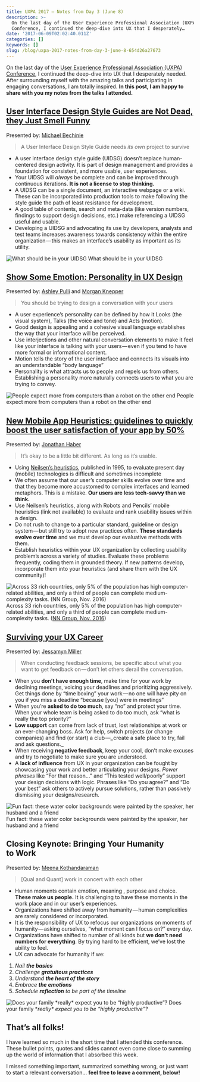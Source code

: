 ```yaml
---
title: UXPA 2017 — Notes from Day 3 (June 8)
description: >-
  On the last day of the User Experience Professional Association (UXPA)
  Conference, I continued the deep-dive into UX that I desperately…
date: '2017-06-09T02:02:40.011Z'
categories: []
keywords: []
slug: /blog/uxpa-2017-notes-from-day-3-june-8-654d26a27673
---
```


On the last day of the [User Experience Professional Association (UXPA) Conference](http://uxpa2017.org), I continued the deep-dive into UX that I desperately needed. After surrounding myself with the amazing talks and participating in engaging conversations, I am totally inspired. **In this post, I am happy to share with you my notes from the talks I attended.**

##  [User Interface Design Style Guides are Not Dead, they Just Smell Funny](http://www.mycdevents.com/UXPA/sessions/user-interface-design-style-guides-are-not-dead-they-just-smell-funny/)

Presented by: [Michael Bechinie](http://www.mycdevents.com/UXPA/speakers/michael-bechinie/)

> A User Interface Design Style Guide needs _its own_ project to survive

*   A user interface design style guide (UIDSG) doesn’t replace human-centered design activity. It is part of design management and provides a foundation for consistent, and more usable, user experiences.
*   Your UIDSG will _always_ be complete and can be improved through continuous iterations. **It is not a license to stop thinking.**
*   A UIDSG can be a single document, an interactive webpage or a wiki. These can be incorporated into production tools to make following the style guide the path of least resistance for development.
*   A good table of contents, search and meta-data (like version numbers, findings to support design decisions, etc.) make referencing a UIDSG useful and usable.
*   Developing a UIDSG and advocating its use by developers, analysts and test teams increases awareness towards consistency within the entire organization — this makes an interface’s usability as important as its utility.

![What should be in your UIDSG](/img/medium/1__XJD__As0IfLFNxTiy__Lvoww.jpeg)
What should be in your UIDSG

##  [Show Some Emotion: Personality in UX Design](http://www.mycdevents.com/UXPA/sessions/show-some-emotion-personality-in-ux-design/)

Presented by: [Ashley Pulli](http://www.mycdevents.com/UXPA/speakers/ashley-pulli/) and [Morgan Knepper](http://www.mycdevents.com/UXPA/speakers/morgan-knepper/)

> You should be trying to design a conversation with your users

*   A user experience’s personality can be defined by how it Looks (the visual system), Talks (the voice and tone) and Acts (motion).
*   Good design is appealing and a cohesive visual language establishes the way that your interface will be perceived.
*   Use interjections and other natural conversation elements to make it feel like your interface is talking with your users — even if you tend to have more formal or informational content.
*   Motion tells the story of the user interface and connects its visuals into an understandable “body language”
*   Personality is what attracts us to people and repels us from others. Establishing a personality more naturally connects users to what you are trying to convey.

![People expect more from computers than a robot on the other end](/img/medium/1__NQVyKv7D90yGv2XRTBmujg.jpeg)
People expect more from computers than a robot on the other end

##  [New Mobile App Heuristics: guidelines to quickly boost the user satisfaction of your app by 50%](http://www.mycdevents.com/UXPA/sessions/new-mobile-app-heuristics-guidelines-to-quickly-boost-the-user-satisfaction-of-your-app-by-50/)

Presented by: [Jonathan Haber](http://www.mycdevents.com/UXPA/speakers/jonathan-haber/)

> It’s okay to be a little bit different. As long as it’s usable.

*   Using [Neilsen’s heuristics](https://www.nngroup.com/articles/ten-usability-heuristics/), published in 1995, to evaluate present day (mobile) technologies is difficult and sometimes incomplete
*   We often assume that our user’s computer skills evolve over time and that they become more accustomed to complex interfaces and learned metaphors. This is a mistake. **Our users are less tech-savvy than we think.**
*   Use Neilsen’s heuristics, along with Robots and Pencils’ mobile heuristics (link not available) to evaluate and rank usability issues within a design.
*   Do not rush to change to a particular standard, guideline or design system — but still try to adopt new practices often. **These standards evolve over time** and we must develop our evaluative methods with them.
*   Establish heuristics within your UX organization by collecting usability problem’s across a variety of studies. Evaluate these problems frequently, coding them in grounded theory. If new patterns develop, incorporate them into your heuristics (and share them with the UX community)!

![Across 33 rich countries, only 5% of the population has high computer-related abilities, and only a third of people can complete medium-complexity tasks. ([NN Group, Nov. 2016](https://www.nngroup.com/articles/computer-skill-levels/))](/img/medium/1__ycMGFDig1gJpirCQmLXMIQ.jpeg)
Across 33 rich countries, only 5% of the population has high computer-related abilities, and only a third of people can complete medium-complexity tasks. ([NN Group, Nov. 2016](https://www.nngroup.com/articles/computer-skill-levels/))

##  [Surviving your UX Career](http://www.mycdevents.com/UXPA/sessions/surviving-your-ux-career/)

Presented by: [Jessamyn Miller](http://www.mycdevents.com/UXPA/speakers/jessamyn-miller/)

> When conducting feedback sessions, be specific about what you want to get feedback on — don’t let others derail the conversation.

*   When you **don’t have enough time**, make time for your work by declining meetings, voicing your deadlines and prioritizing aggressively. Get things done by “time boxing” your work — no one will have pity on you if you miss a deadline “because \[you\] were in meetings”
*   When you’re **asked to do too much**, say “no” and protect your time. When your whole team is being asked to do too much, ask “what is really the top priority?”
*   **Low support** can come from lack of trust, lost relationships at work or an ever-changing boss. Ask for help, switch projects (or change companies) and find (or start) a club —_ create a safe place to try, fail and ask questions._
*   When receiving **negative feedback**, keep your cool, don’t make excuses and try to negotiate to make sure you are understood.
*   A **lack of influence** from UX in your organization can be fought by showcasing your work and better articulating your designs. _Power phrases_ like “For that reason…” and “This tested well/poorly” support your design decisions with logic. Phrases like “Do you agree?” and “Do your best” ask others to actively pursue solutions, rather than passively dismissing your designs/research.

![Fun fact: these water color backgrounds were painted by the speaker, her husband and a friend](/img/medium/1__Ppys32KIgEXZOQu2q0OK3w.jpeg)
Fun fact: these water color backgrounds were painted by the speaker, her husband and a friend

##  Closing Keynote: Bringing Your Humanity to Work

Presented by: [Meena Kothandaraman](http://www.mycdevents.com/UXPA/speakers/meena-kothandaraman/)

> \[Qual and Quant\] work in concert with each other

*   Human moments contain emotion, meaning , purpose and choice. **These make us people.** It is challenging to have these moments in the work place and in our user’s experiences.
*   Organizations have shifted away from humanity — human complexities are rarely considered or incorporated.
*   It is the responsibility of UX to refocus our organizations on moments of humanity — asking ourselves, “what moment can I focus on?” every day.
*   Organizations have shifted to number of all kinds but **we don’t need numbers for everything**. By trying hard to be efficient, we’ve lost the ability to feel.
*   UX can advocate for humanity if we:

1.  _Nail_ **_the basics_**
2.  _Challenge_ **_gratuitous practices_**
3.  _Understand_ **_the heart of the story_**
4.  _Embrace_ **_the emotions_**
5.  _Schedule_ **_reflection_** _to be part of the timeline_

![Does your family \*_really\* expect you to be “highly productive”?_](/img/medium/1__4nK4ew5yanxBXZ5dJHkPnQ.jpeg)
Does your family \*_really\* expect you to be “highly productive”?_

##  That’s all folks!

I have learned so much in the short time that I attended this conference. These bullet points, quotes and slides cannot even come close to summing up the world of information that I absorbed this week.

I missed something important, summarized something wrong, or just want to start a relevant conversation… **feel free to leave a comment, below!**